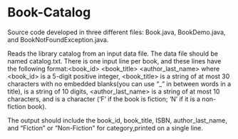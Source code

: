 # Book-Catalog

Source code developed in three different files: Book.java, BookDemo.java, and BookNotFoundException.java.

Reads the library catalog from an input data file.  The data file should be named catalog.txt. There is one input line per book, and these lines have the following format:<book_id> <book_title> <ISBN> <author_last_name> <category> where <book_id> is a 5-digit positive integer, <book_title> is a string of at most 30 characters with no embedded blanks(you can use “_” in between words in a title), <ISBN>  is a string of 10 digits, <author_last_name> is a string of at most 10 characters, and <category> is a character (‘F’ if the book is fiction; ‘N’ if it is a non-fiction book).
  
  The output should include the book_id, book_title, ISBN, author_last_name, and “Fiction” or “Non-Fiction” for category,printed on a single line.
  
